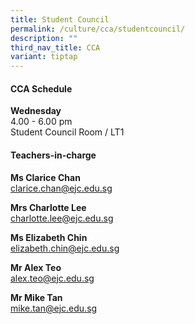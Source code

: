 ```yaml
---
title: Student Council
permalink: /culture/cca/studentcouncil/
description: ""
third_nav_title: CCA
variant: tiptap
---
```

<h4><strong>CCA Schedule</strong></h4>
<p><strong>Wednesday</strong>
<br>4.00 - 6.00 pm
<br>Student Council Room / LT1</p>
<p></p>
<h4><strong>Teachers-in-charge</strong></h4>
<p><strong>Ms Clarice Chan</strong>
<br><a href="mailto:clarice.chan@ejc.edu.sg" rel="noopener noreferrer nofollow" target="_blank">clarice.chan@ejc.edu.sg</a>
</p>
<p><strong>Mrs Charlotte Lee</strong>
<br><a href="mailto:charlotte.lee@ejc.edu.sg" rel="noopener noreferrer nofollow" target="_blank">charlotte.lee@ejc.edu.sg</a>
</p>
<p><strong>Ms Elizabeth Chin</strong>
<br><a href="mailto:elizabeth.chin@ejc.edu.sg" rel="noopener noreferrer nofollow" target="_blank">elizabeth.chin@ejc.edu.sg</a>
</p>
<p><strong>Mr Alex Teo</strong>
<br><a href="mailto:alex.teo@ejc.edu.sg" rel="noopener noreferrer nofollow" target="_blank">alex.teo@ejc.edu.sg</a>
</p>
<p><strong>Mr Mike Tan</strong>
<br><a href="mailto:mike.tan@ejc.edu.sg" rel="noopener nofollow" target="_blank">mike.tan@ejc.edu.sg</a>
</p>